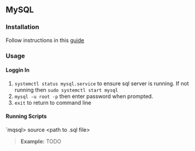 ## MySQL

### Installation

Follow instructions in this [guide](https://www.digitalocean.com/community/tutorials/how-to-install-mysql-on-ubuntu-18-04)

### Usage

#### Loggin In

1. `systemctl status mysql.service` to ensure sql server is running. If not running then `sudo systemctl start mysql`
2. `mysql -u root -p` then enter password when prompted.
3. `exit` to return to command line

#### Running Scripts

`mqsql> source <path to .sql file>

> **Example:** TODO
